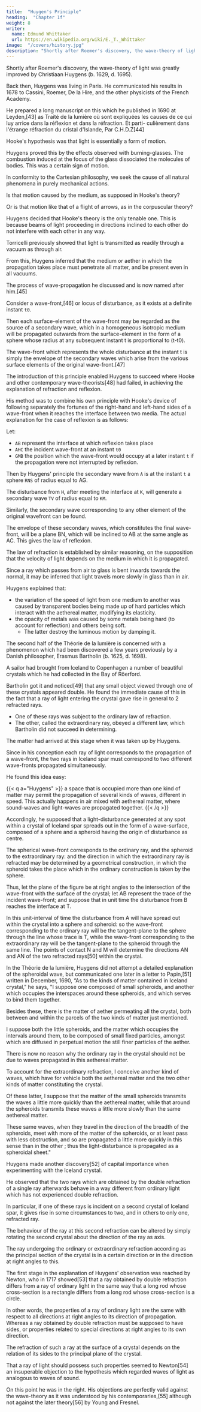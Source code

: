 ```yaml
---
title:  "Huygen's Principle"
heading:  "Chapter 1f"
weight: 8
writer:
  name: Edmund Whittaker
  url: https://en.wikipedia.org/wiki/E._T._Whittaker
image:  "/covers/history.jpg"
description: "Shortly after Roemer's discovery, the wave-theory of light was greatly improved by Christiaan Huygens"
---
```



Shortly after Roemer's discovery, the wave-theory of light was greatly improved by Christiaan Huygens (b. 1629, d. 1695).

Back then, Huygens was living in Paris. He communicated his results in 1678 to Cassini, Roemer, De la Hire, and the other physicists of the French Academy.

He prepared a long manuscript on this which he published in 1690 at Leyden,[43] as Traité de la lumière où sont expliquées les causes de ce qui luy arrice dans la réflexion et dans la réfraction. Et parti- culièrement dans l'étrange réfraction du cristal d'Islande, Par C.H.D.Z[44]

<!-- This he proposed to translate into Latin, and to publish in that language together with a treatise on the Optics of Telescopes; but the work of translation making little progress, after a delay of twelve years, he decided to print the work on wave-theory in its original form.  -->

Hooke's hypothesis was that light is essentially a form of motion. 

Huygens proved this by the effects observed with burning-glasses. The combustion induced at the focus of the glass dissociated the molecules of bodies. This was a certain sign of motion. 

In conformity to the Cartesian philosophy, we seek the cause of all natural phenomena in purely mechanical actions.

Is that motion caused by the medium, as supposed in Hooke's theory? 

Or is that motion like that of a flight of arrows, as in the corpuscular theory?

Huygens decided that Hooke's theory is the only tenable one. This is because beams of light proceeding in directions inclined to each other do not interfere with each other in any way.

Torricelli previously showed that light is transmitted as readily through a vacuum as through air. 

From this, Huygens inferred that the medium or aether in which the propagation takes place must penetrate all matter, and be present even in all vacuums.


The process of wave-propagation he discussed and is now named after him.[45] 
<!-- introduced for the first time, and has since been generally known by his name.  -->

Consider a wave-front,[46] or locus of disturbance, as it exists at a definite instant `t0`.

Then each surface-element of the wave-front may be regarded as the source of a secondary wave, which in a homogeneous isotropic medium will be propagated outwards from the surface-element in the form of a sphere whose radius at any subsequent instant t is proportional to (t-t0).

The wave-front which represents the whole disturbance at the instant t is simply the envelope of the secondary waves which arise from the various surface elements of the original wave-front.[47] 

The introduction of this principle enabled Huygens to succeed where Hooke and other contemporary wave-theorists[48] had failed, in achieving the explanation of refraction and reflexion. 

His method was to combine his own principle with Hooke's device of following separately the fortunes of the right-hand and left-hand sides of a wave-front when it reaches the interface between two media. The actual explanation for the case of reflexion is as follows:

Let:
- `AB` represent the interface at which reflexion takes place 
- `AHC` the incident wave-front at an instant `t0`
- `GMB` the position which the wave-front would occupy at a later instant `t` if the propagation were not interrupted by reflexion.

Then by Huygens' principle the secondary wave from `A` is at the instant `t` a sphere `RNS` of radius equal to AG.

The disturbance from `H`, after meeting the interface at `K`, will generate a secondary wave `TV` of radius equal to `KM`.

Similarly, the secondary wave corresponding to any other element of the original wavefront can be found. 

The envelope of these secondary waves, which constitutes the final wave-front, will be a plane BN, which will be inclined to AB at the same angle as AC. This gives the law of reflexion.

The law of refraction is established by similar reasoning, on the supposition that the velocity of light depends on the medium in which it is propagated. 

Since a ray which passes from air to glass is bent inwards towards the normal, it may be inferred that light travels more slowly in glass than in air.

Huygens explained that:
- the variation of the speed of light from one medium to another was caused by transparent bodies being made up of hard particles which interact with the aethereal matter, modifying its elasticity. 
- the opacity of metals was caused by some metals being hard (to account for reflection) and others being soft.
  - The latter destroy the luminous motion by damping it.

The second half of the Théorie de la lumière is concerned with a phenomenon which had been discovered a few years previously by a Danish philosopher, Erasmus Bartholin (b. 1625, d. 1698). 

A sailor had brought from Iceland to Copenhagen a number of beautiful crystals which he had collected in the Bay of Röerford. 

Bartholin got it and noticed[49] that any small object viewed through one of these crystals appeared double. He found the immediate cause of this in the fact that a ray of light entering the crystal gave rise in general to 2 refracted rays. 
- One of these rays was subject to the ordinary law of refraction.
- The other, called the extraordinary ray, obeyed a different law, which Bartholin did not succeed in determining.

The matter had arrived at this stage when it was taken up by Huygens. 

Since in his conception each ray of light corresponds to the propagation of a wave-front, the two rays in Iceland spar must correspond to two different wave-fronts propagated simultaneously. 

He found this idea easy:

{{< q a="Huygens" >}}
a space that is occupied more than one kind of matter may permit the propagation of several kinds of waves, different in speed. This actually happens in air mixed with aethereal matter, where sound-waves and light-waves are propagated together.
{{< /q >}}


Accordingly, he supposed that a light-disturbance generated at any spot within a crystal of Iceland spar spreads out in the form of a wave-surface, composed of a sphere and a spheroid having the origin of disturbance as centre. 

The spherical wave-front corresponds to the ordinary ray, and the spheroid to the extraordinary ray: and the direction in which the extraordinary ray is refracted may be determined by a geometrical construction, in which the spheroid takes the place which in the ordinary construction is taken by the sphere.

Thus, let the plane of the figure be at right angles to the intersection of the wave-front with the surface of the crystal; let AB represent the trace of the incident wave-front; and suppose that in unit time the disturbance from B reaches the interface at T. 

In this unit-interval of time the disturbance from A will have spread out within the crystal into a sphere and spheroid: so the wave-front corresponding to the ordinary ray will be the tangent-plane to the sphere through the line whose trace is T, while the wave-front corresponding to the extraordinary ray will be the tangent-plane to the spheroid through the same line. The points of contact N and M will determine the directions AN and AN of the two refracted rays[50] within the crystal.



In the Théorie de la lumière, Huygens did not attempt a detailed explanation of the spheroidal wave, but communicated one later in a letter to Papin,[51] written in December, 1690, “As to the kinds of matter contained in Iceland crystal," he says, "I suppose one composed of small spheroids, and another which occupies the interspaces around these spheroids, and which serves to bind them together. 

Besides these, there is the matter of aether permeating all the crystal, both between and within the parcels of the two kinds of matter just mentioned. 

I suppose both the little spheroids, and the matter which occupies the intervals around them, to be composed of small fixed particles, amongst which are diffused in perpetual motion the still finer particles of the aether. 

There is now no reason why the ordinary ray in the crystal should not be due to waves propagated in this aethereal matter.

To account for the extraordinary refraction, I conceive another kind of waves, which have for vehicle both the aethereal matter and the two other kinds of matter constituting the crystal. 

Of these latter, I suppose that the matter of the small spheroids transmits the waves a little more quickly than the aethereal matter, while that around the spheroids transmits these waves a little more slowly than the same aethereal matter.

These same waves, when they travel in the direction of the breadth of the spheroids, meet with more of the matter of the spheroids, or at least pass with less obstruction, and so are propagated a little more quickly in this sense than in the other ; thus the light-disturbance is propagated as a spheroidal sheet."

Huygens made another discovery[52] of capital importance when experimenting with the Iceland crystal. 

He observed that the two rays which are obtained by the double refraction of a single ray afterwards behave in a way different from ordinary light which has not experienced double refraction. 

In particular, if one of these rays is incident on a second crystal of Iceland spar, it gives rise in some circumstances to two, and in others to only one, refracted ray. 

The behaviour of the ray at this second refraction can be altered by simply rotating the second crystal about the direction of the ray as axis. 

The ray undergoing the ordinary or extraordinary refraction according as the principal section of the crystal is in a certain direction or in the direction at right angles to this.

The first stage in the explanation of Huygens' observation was reached by Newton, who in 1717 showed[53] that a ray obtained by double refraction differs from a ray of ordinary light in the same way that a long rod whose cross-section is a rectangle differs from a long rod whose cross-section is a circle. 

In other words, the properties of a ray of ordinary light are the same with respect to all directions at right angles to its direction of propagation. Whereas a ray obtained by double refraction must be supposed to have sides, or properties related to special directions at right angles to its own direction. 

The refraction of such a ray at the surface of a crystal depends on the relation of its sides to the principal plane of the crystal.

That a ray of light should possess such properties seemed to Newton[54] an insuperable objection to the hypothesis which regarded waves of light as analogous to waves of sound. 

On this point he was in the right. His objections are perfectly valid against the wave-theory as it was understood by his contemporaries,[55] although not against the later theory[56] by Young and Fresnel.
